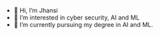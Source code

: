 - 👋 Hi, I’m Jhansi
- 👀 I’m interested in cyber security, AI and ML
- 🌱 I’m currently pursuing my degree in AI and ML. 

<!---
Jhansi77022/Jhansi77022 is a ✨ special ✨ repository because its `README.md` (this file) appears on your GitHub profile.
You can click the Preview link to take a look at your changes.
--->
